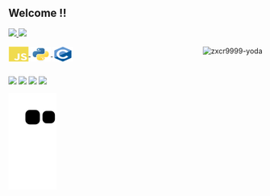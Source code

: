 ## Welcome !!
 <div>
  <a href="https://github.com/hoaan1995/">
  <img height="180em" src="https://github-readme-stats.vercel.app/api?username=hoaan1995&show_icons=true&theme=dracula&include_all_commits=true&count_private=true"/>
  <img height="180em" src="https://github-readme-stats.vercel.app/api/top-langs/?username=hoaan1995&layout=compact&langs_count=7&theme=dracula"/>
</div>
<div style="display: inline_block"><br>
  <img align="center" alt="zxcr9999-Js" height="30" width="40" src="https://raw.githubusercontent.com/devicons/devicon/master/icons/javascript/javascript-plain.svg">
  <img align="center" alt="zxcr9999-Python" height="30" width="40" src="https://raw.githubusercontent.com/devicons/devicon/master/icons/python/python-original.svg">
  <img align="center" alt="zxcr9999-C" height="30" width="40" src="https://raw.githubusercontent.com/devicons/devicon/master/icons/c/c-original.svg">
  <img align="right" alt="zxcr9999-yoda" src="https://c.tenor.com/Bpbu2-YNL6cAAAAM/hacker-pupper-dog.gif">
</div>
  
  ##
 
<div> 
  <a href="https://www.youtube.com/" target="_blank"><img src="https://img.shields.io/badge/YouTube-FF0000?style=for-the-badge&logo=youtube&logoColor=white" target="_blank"></a>
  <a href="https://www.instagram.com/" target="_blank"><img src="https://img.shields.io/badge/-Instagram-%23E4405F?style=for-the-badge&logo=instagram&logoColor=white" target="_blank"></a>
 <a href="https://discord.gg/" target="_blank"><img src="https://img.shields.io/badge/Discord-7289DA?style=for-the-badge&logo=discord&logoColor=white" target="_blank"></a> 
  <a href = "zxcr9999@protonmail.com"><img src="https://img.shields.io/badge/-Gmail-%23333?style=for-the-badge&logo=gmail&logoColor=white" target="_blank"></a>
 
  ![Snake animation](https://github.com/rafaballerini/rafaballerini/blob/output/github-contribution-grid-snake.svg)
 
</div>
